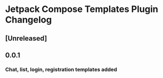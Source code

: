 <!-- Keep a Changelog guide -> https://keepachangelog.com -->

# Jetpack Compose Templates Plugin Changelog

## [Unreleased]
## 0.0.1
### Chat, list, login, registration templates added

